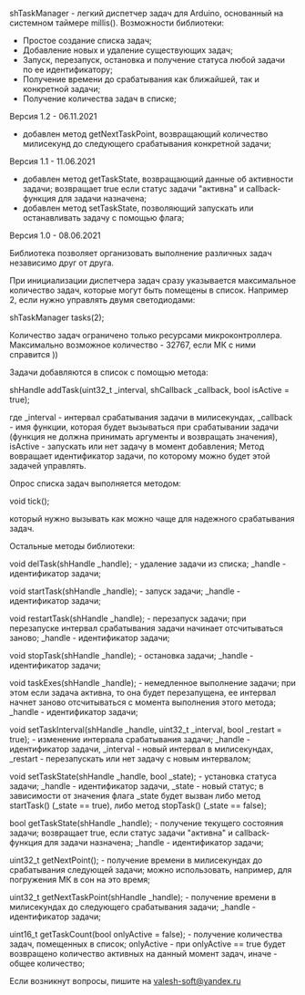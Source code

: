 shTaskManager - легкий диспетчер задач для Arduino, основанный на системном таймере millis(). Возможности библиотеки:

- Простое создание списка задач;
- Добавление новых и удаление существующих задач;
- Запуск, перезапуск, остановка и получение статуса любой задачи по ее идентификатору;
- Получение времени до срабатывания как ближайшей, так и конкретной задачи;
- Получение количества задач в списке;

Версия 1.2 - 06.11.2021
+ добавлен метод getNextTaskPoint, возвращающий количество милисекунд до следующего срабатывания конкретной задачи; 

Версия 1.1 - 11.06.2021
+ добавлен метод getTaskState, возвращающий данные об активности задачи; возвращает true если статус задачи "активна" и callback-функция для задачи назначена;
+ добавлен метод setTaskState, позволяющий запускать или останавливать задачу с помощью флага;

Версия 1.0 - 08.06.2021

Библиотека позволяет организовать выполнение различных задач независимо друг от друга. 

При инициализации диспетчера задач сразу указывается максимальное количество задач, которые могут быть помещены в список. Например 2, если нужно управлять двумя светодиодами:

shTaskManager tasks(2);

Количество задач ограничено только ресурсами микроконтроллера. Максимально возможное количество - 32767, если МК с ними справится ))

Задачи добавляются в список с помощью метода:

shHandle addTask(uint32_t _interval, shCallback _callback, bool isActive = true);

где _interval - интервал срабатывания задачи в милисекундах, _callback - имя функции, которая будет вызываться при срабатывании задачи (функция не должна принимать аргументы и возвращать значения), isActive - запускать или нет задачу в момент добавления;
Метод вовращает идентификатор задачи, по которому можно будет этой задачей управлять.

Опрос списка задач выполняется методом:

void tick();

который нужно вызывать как можно чаще для надежного срабатывания задач.

Остальные методы библиотеки:

void delTask(shHandle _handle); - удаление задачи из списка; _handle - идентификатор задачи;

void startTask(shHandle _handle); - запуск задачи; _handle - идентификатор задачи;

void restartTask(shHandle _handle); - перезапуск задачи; при перезапуске интервал срабатывания задачи начинает отсчитываться заново; _handle - идентификатор задачи;

void stopTask(shHandle _handle); - остановка задачи; _handle - идентификатор задачи;

void taskExes(shHandle _handle); - немедленное выполнение задачи; при этом если задача активна, то она будет перезапущена, ее интервал начнет заново отсчитываться с момента выполнения этого метода; _handle - идентификатор задачи;

void setTaskInterval(shHandle _handle, uint32_t _interval, bool _restart = true); - изменение интервала срабатывания задачи; _handle - идентификатор задачи, _interval - новый интервал в милисекундах, _restart - перезапускать или нет задачу с новым интервалом;

void setTaskState(shHandle _handle, bool _state); - установка статуса задачи; _handle - идентификатор задачи, _state - новый статус; в зависимости от значения флага _state будет вызван либо метод startTask() (_state == true), либо метод stopTask() (_state == false);

bool getTaskState(shHandle _handle); - получение текущего состояния задачи; возвращает true, если статус задачи "активна" и callback-функция для задачи назначена; _handle - идентификатор задачи;

uint32_t getNextPoint(); - получение времени в милисекундах до срабатывания следующей задачи; можно использовать, например, для погружения МК в сон на это время;

uint32_t getNextTaskPoint(shHandle _handle); - получение времени в милисекундах до следующего срабатывания задачи; _handle - идентификатор задачи;

uint16_t getTaskCount(bool onlyActive = false); - получение количества задач, помещенных в список; onlyActive - при onlyActive == true будет возвращено количество активных на данный момент задач, иначе - общее количество;

Если возникнут вопросы, пишите на valesh-soft@yandex.ru 